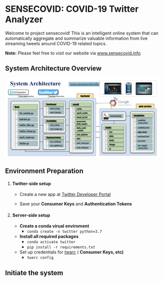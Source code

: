 # SENSECOVID: COVID-19 Twitter Analyzer
Welcome to project sensecovid! This is an intelligent online system that can automatically aggregate and summarize valuable information from live streaming tweets around COVID-19 related topics.

**Note:** Please feel free to visit our website via www.sensecovid.info 

## System Architecture Overview

![System Architecture](./imgs/sys-architecture.png)

## Environment Preparation

1. #### **Twitter-side setup**

    -  Create a new app at [Twitter Developer Portal](https://developer.twitter.com/en/portal/dashboard) 

    -  Save your **Consumer Keys** and **Authentication Tokens**

2. #### **Server-side setup**

    - **Create a conda virual enviroment**
        - `conda create -n twitter python=3.7`
    - **Install all required packages**
        - `conda activate twitter`
        - `pip install -r requirements.txt`
    - Set up credentials for [twarc](https://github.com/DocNow/twarc) ( **Consumer Keys, etc)**
        - `twarc config`

## Initiate the system

